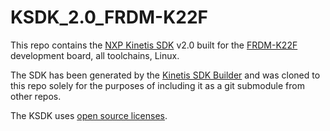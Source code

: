 # KSDK_2.0_FRDM-K22F

This repo contains the [NXP Kinetis SDK](http://www.nxp.com/products/software-and-tools/run-time-software/kinetis-software-and-tools/development-platforms-with-mbed/software-development-kit-for-kinetis-mcus:KINETIS-SDK) v2.0 built for the [FRDM-K22F](http://www.nxp.com/products/software-and-tools/hardware-development-tools/freedom-development-boards/freescale-freedom-development-platform-for-kinetis-k22-mcus:FRDM-K22F) development board, all toolchains, Linux.

The SDK has been generated by the [Kinetis SDK Builder](http://cache.nxp.com/files/32bit/software_tools/KINETIS-EXPERT-TOOL.html) and was cloned to this repo solely for the purposes of including it as a git submodule from other repos.

The KSDK uses [open source licenses](https://community.freescale.com/message/613019#613019).
